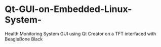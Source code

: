# Qt-GUI-on-Embedded-Linux-System-
Health Monitoring System GUI using Qt Creator on a TFT interfaced with BeagleBone Black
